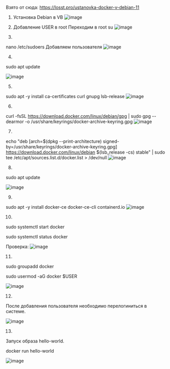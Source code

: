 Взято от сюда: https://losst.pro/ustanovka-docker-v-debian-11

1. Установка Debian в VB
![image](https://user-images.githubusercontent.com/62753044/236879570-90e8fe06-b82a-4091-89df-27abef3f886c.png)

2. Добавление USER в root
Переходим в root
su
![image](https://user-images.githubusercontent.com/62753044/236883894-6bcc3f11-c538-4795-9a2a-fa2d8afda5bd.png)

3.
nano /etc/sudoers
Добавляем пользователя
![image](https://user-images.githubusercontent.com/62753044/236883917-5da00bf7-1d00-499e-a936-dc6bcabf8971.png)

4.
sudo apt update

![image](https://user-images.githubusercontent.com/62753044/236884778-14bda435-0733-47a5-81ac-4a397f7acaaa.png)

5.
sudo apt -y install ca-certificates curl gnupg lsb-release
![image](https://user-images.githubusercontent.com/62753044/236884916-459f49fc-9e95-47fe-bee7-a53fc3927dd7.png)

6.
curl -fsSL https://download.docker.com/linux/debian/gpg | sudo gpg --dearmor -o /usr/share/keyrings/docker-archive-keyring.gpg
![image](https://user-images.githubusercontent.com/62753044/236885009-e5b0b507-c415-43f5-9ce4-cda22ffda2a9.png)

7.
echo "deb [arch=$(dpkg --print-architecture) signed-by=/usr/share/keyrings/docker-archive-keyring.gpg] https://download.docker.com/linux/debian $(lsb_release -cs) stable" | sudo tee /etc/apt/sources.list.d/docker.list > /dev/null
![image](https://user-images.githubusercontent.com/62753044/236885084-0c4ff272-9ac6-4d86-a5d9-5c86bbd954e4.png)

8.
sudo apt update

![image](https://user-images.githubusercontent.com/62753044/236885222-e716cc90-7e8f-4cd9-b7ba-93da5a849739.png)

9.
sudo apt -y install docker-ce docker-ce-cli containerd.io
![image](https://user-images.githubusercontent.com/62753044/236885448-68ad8fef-12f9-4d83-a068-51741f6c5efd.png)

10.
sudo systemctl start docker

sudo systemctl status docker

Проверка:
![image](https://user-images.githubusercontent.com/62753044/236885570-b4e805d0-a3e3-4813-afb7-93aa38cf95ce.png)

11.
sudo groupadd docker

sudo usermod -aG docker $USER

![image](https://user-images.githubusercontent.com/62753044/236886506-7439a6bc-8e59-4e30-92da-92bdb2073a6e.png)

12.
После добавления пользователя необходимо перелогиниться в системе.

![image](https://user-images.githubusercontent.com/62753044/236886651-159c7f5a-fff5-4ea7-bc2b-cfc0a9e80914.png)

13.
Запуск образа hello-world.

docker run hello-world

![image](https://user-images.githubusercontent.com/62753044/236886881-bf846a1c-d5b5-4f50-a071-17f54f6f4198.png)



